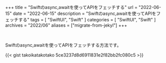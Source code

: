 +++
title =  "Swiftのasync,awaitを使ってAPIをフェッチする"
url = "2022-06-15"
date = "2022-06-15"
description = "Swiftのasync,awaitを使ってAPIをフェッチする"
tags = [
  "SwiftUI",
  "Swift"
]
categories = [
  "SwiftUI",
  "Swift"
]
archives = "2022/06"
aliases = ["migrate-from-jekyl"]
+++

<br>

Swiftのasync,awaitを使ってAPIをフェッチする方法です。


{{< gist takoikatakotako 5ce3237d8d6911831e2f82bb2fc080c5 >}}





